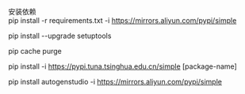 安装依赖  
pip install -r requirements.txt -i https://mirrors.aliyun.com/pypi/simple 

pip install --upgrade setuptools

pip cache purge



pip install -i https://pypi.tuna.tsinghua.edu.cn/simple [package-name]

pip install autogenstudio -i https://mirrors.aliyun.com/pypi/simple